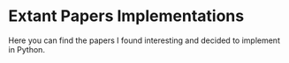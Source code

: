 # Extant Papers Implementations

Here you can find the papers I found interesting and decided to implement in Python.

